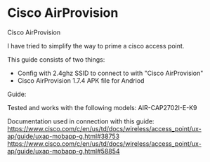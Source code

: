 # Cisco AirProvision
Cisco AirProvision

I have tried to simplify the way to prime a cisco access point.

This guide consists of two things:
- Config with 2.4ghz SSID to connect to with "Cisco AirProvision"
- Cisco AirProvision 1.7.4 APK file for Andriod


Guide:




Tested and works with the following models:
AIR-CAP2702I-E-K9


Documentation used in connection with this guide:
https://www.cisco.com/c/en/us/td/docs/wireless/access_point/ux-ap/guide/uxap-mobapp-g.html#38753
https://www.cisco.com/c/en/us/td/docs/wireless/access_point/ux-ap/guide/uxap-mobapp-g.html#58854